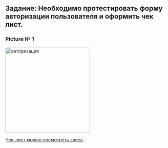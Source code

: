 ## Задание: Необходимо протестировать форму авторизации пользователя и оформить чек лист. 

### Picture № 1

<img width="264" alt="авторизация" src="https://user-images.githubusercontent.com/100410326/156147579-7d418b29-36ae-4b40-a497-9d2764f0fac7.png">


<p><a href="https://docs.google.com/spreadsheets/d/1HLle_jrWKJWqic7MXeYbEba0FEYyeEytAQYXniPcECI/edit?usp=sharing">Чек-лист можно посмотреть здесь</a></p>
